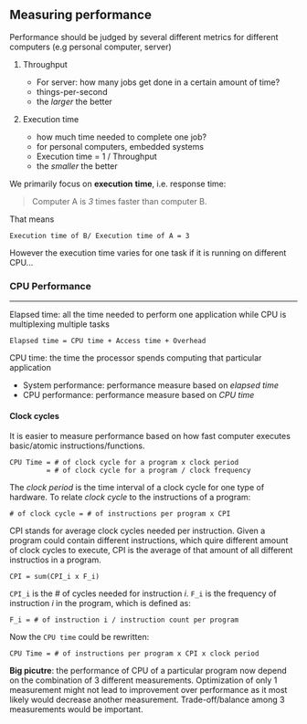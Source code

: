 ## Measuring performance

Performance should be judged by several different metrics for different computers (e.g personal computer, server)

1. Throughput
    - For server: how many jobs get done in a certain amount of time? 
    - things-per-second
    - the _larger_ the better

2. Execution time
    - how much time needed to complete one job?
    - for personal computers, embedded systems
    - Execution time = 1 / Throughput
    - the _smaller_ the better

We primarily focus on **execution** **time**, i.e. response time:

> Computer A is _3_ times faster than computer B.

That means

    Execution time of B/ Execution time of A = 3

However the execution time varies for one task if it is running on different CPU...

### CPU Performance
***

Elapsed time: all the time needed to perform one application while CPU is multiplexing multiple tasks

    Elapsed time = CPU time + Access time + Overhead

CPU time: the time the processor spends computing that particular application

- System performance: performance measure based on _elapsed_ _time_
- CPU performance: performance measure based on _CPU_ _time_

#### Clock cycles

It is easier to measure performance based on how fast computer executes basic/atomic instructions/functions.

    CPU Time = # of clock cycle for a program x clock period
             = # of clock cycle for a program / clock frequency

The _clock_ _period_ is the time interval of a clock cycle for one type of hardware. To relate _clock_ _cycle_ to the instructions of a program:

    # of clock cycle = # of instructions per program x CPI

CPI stands for average clock cycles needed per instruction. Given a program could contain different instructions, which quire different amount of clock cycles to execute, CPI is the average of that amount of all different instructios in a program. 

    CPI = sum(CPI_i x F_i)

`CPI_i` is the # of cycles needed for instruction _i_. `F_i` is the frequency of instruction _i_ in the program, which is defined as:

    F_i = # of instruction i / instruction count per program

Now the `CPU time` could be rewritten:

    CPU Time = # of instructions per program x CPI x clock period

**Big picutre**: the performance of CPU of a particular program now depend on the combination of 3 different measurements. Optimization of only 1 measurement might not lead to improvement over performance as it most likely would decrease another measurement. Trade-off/balance among 3 measurements would be important.


